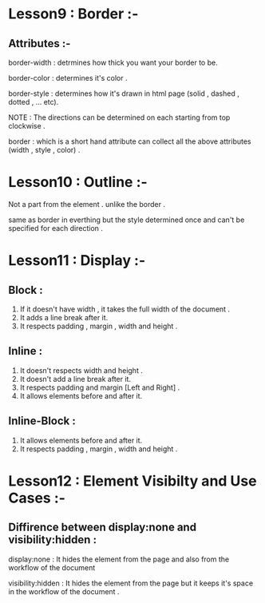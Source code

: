 # Lesson9 : Border :-

## Attributes :-

border-width : detrmines how thick you want your border to be. 

border-color : determines it's color .

border-style : determines how it's drawn in html page (solid , dashed , dotted , ... etc).

NOTE : The directions can be determined on each starting from top clockwise .

border : which is a short hand attribute can collect all the above attributes (width , style , color) .

# Lesson10 : Outline :-

Not a part from the element . unlike the border .

same as border in everthing but the style determined once and can't be specified for each direction .

# Lesson11 : Display :-

## Block :
1. If it doesn't have width , it takes the full width of the document .
2. It adds a line break after it.
3. It respects padding , margin , width and height .

## Inline :
1. It doesn't respects  width and height .
2. It doesn't add a line break after it.
3. It respects padding and margin [Left and Right]  .
4. It allows elements before and after it.

## Inline-Block :
1. It allows elements before and after it.
2. It respects padding , margin , width and height .

# Lesson12 : Element Visibilty and Use Cases :-

## Diffirence between display:none and visibility:hidden :

display:none : It hides the element from the page and also from the workflow of the document 

visibility:hidden :  It hides the element from the page but it keeps it's space in the workflow of the document .
